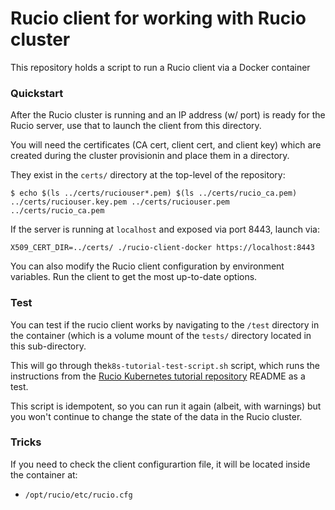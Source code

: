 # Rucio client for working with Rucio cluster

This repository holds a script to run a Rucio client via a Docker container


### Quickstart

After the Rucio cluster is running and an IP address (w/ port) is ready for the Rucio server,
use that to launch the client from this directory.

You will need the certificates (CA cert, client cert, and client key) which are created
during the cluster provisionin and place them in a directory.

They exist in the `certs/` directory at the top-level of the repository:
```
$ echo $(ls ../certs/ruciouser*.pem) $(ls ../certs/rucio_ca.pem)
../certs/ruciouser.key.pem ../certs/ruciouser.pem ../certs/rucio_ca.pem
```

If the server is running at `localhost` and exposed via port 8443, launch via:

```
X509_CERT_DIR=../certs/ ./rucio-client-docker https://localhost:8443
```

You can also modify the Rucio client configuration by environment variables.
Run the client to get the most up-to-date options.

### Test

You can test if the rucio client works by navigating to the `/test` directory
in the container (which is a volume mount of the `tests/` directory located
in this sub-directory.

This will go through the`k8s-tutorial-test-script.sh` script,
which runs the instructions from the
[Rucio Kubernetes tutorial repository](https://github.com/rucio/k8s-tutorial) README
as a test.

This script is idempotent, so you can run it again (albeit, with warnings)
but you won't continue to change the state of the data in the Rucio cluster.

### Tricks

If you need to check the client configurartion file,
it will be located inside the container at:
  - `/opt/rucio/etc/rucio.cfg`

